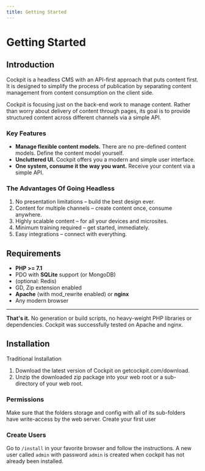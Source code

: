 ```yaml
---
title: Getting Started
---
```


# Getting Started

## Introduction

Cockpit is a headless CMS with an API-first approach that puts content first. It is designed to simplify the process of publication by separating content management from content consumption on the client side.

Cockpit is focusing just on the back-end work to manage content. Rather than worry about delivery of content through pages, its goal is to provide structured content across different channels via a simple API.

### Key Features

- **Manage flexible content models.** There are no pre-defined content models. Define the content model yourself.
- **Uncluttered UI.** Cockpit offers you a modern and simple user interface.
- **One system, consume it the way you want.** Receive your content via a simple API.

### The Advantages Of Going Headless

1. No presentation limitations – build the best design ever.
2. Content for multiple channels – create content once, consume anywhere.
3. Highly scalable content – for all your devices and microsites.
4. Minimum training required – get started, immediately.
5. Easy integrations – connect with everything.

## Requirements

- **PHP >= 7.1**
- PDO with **SQLite** support (or MongoDB)
- (optional: Redis)
- GD, Zip extension enabled
- **Apache** (with mod_rewrite enabled) or **nginx**
- Any modern browser

------------------

**That's it.** No generation or build scripts, no heavy-weight PHP libraries or dependencies. Cockpit was successfully tested on Apache and nginx.

## Installation

Traditional Installation

1. Download the latest version of Cockpit on getcockpit.com/download.
2. Unzip the downloaded zip package into your web root or a sub-directory of your web root.

### Permissions

Make sure that the folders storage and config with all of its sub-folders have write-access by the web server.
Create your first user

### Create Users

Go to `/install` in your favorite browser and follow the instructions. A new
user called `admin` with password `admin` is created when cockpit has not
already been installed.